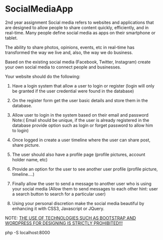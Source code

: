 # SocialMediaApp
2nd year assignment
Social media refers to websites and applications that are designed to allow people to share content quickly, efficiently, and in real-time. Many people define social media as apps on their smartphone or tablet. 

The ability to share photos, opinions, events, etc in real-time has transformed the way we live and, also, the way we do business. 

Based on the existing social media (Facebook, Twitter, Instagram) create your own social media to connect people and businesses. 

Your website should do the following: 

1. Have a login system that allow a user to login or register (login will only be granted if the user credential were found in the database) 

2. On the register form get the user basic details and store them in the database. 

3. Allow user to login in the system based on their email and password Note:( Email should be unique, if the user is already registered in the database provide option such as login or forget password to allow him to login) 

4. Once logged in create a user timeline where the user can share post, share picture. 

5. The user should also have a profile page (profile pictures, account holder name, etc) 

6. Provide an option for the user to see another user profile (profile picture, timeline….) 

7. Finally allow the user to send a message to another user who is using your social media (Allow them to send messages to each other hint: user a search button to search for a particular user) 

8. Using your personal discretion make the social media beautiful by enhancing it with CSS3, Javascript or JQuery. 

NOTE: <u> THE USE OF TECHNOLOGIES SUCH AS BOOTSTRAP AND WORDPRESS FOR DESIGNING IS STRICTLY PROHIBITED!!! </u>


php -S localhost:8000


